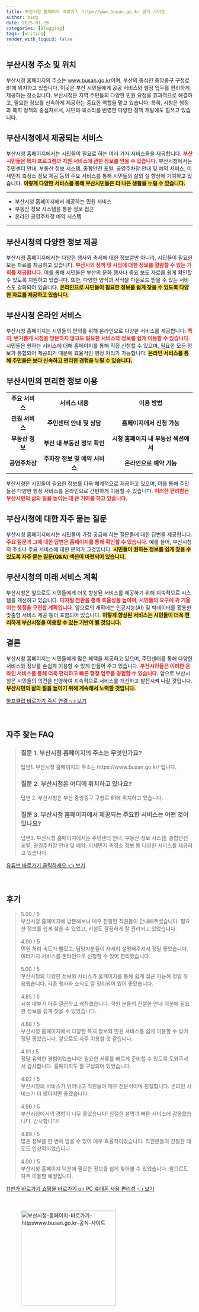 ```yaml
---
title: 부산시청 홈페이지 바로가기 https//www.busan.go.kr 공식 사이트
author: bing
date: 2025-01-29
categories: [Blogging]
tags: [writing]
render_with_liquid: false
---
```

<h2 id='부산시청_주소_및_위치'>부산시청 주소 및 위치</h2>

<p>부산시청 홈페이지의 주소는 <a href="https://www.busan.go.kr/">www.busan.go.kr</a>이며, 부산의 중심인 중앙중구 구청로 61에 위치하고 있습니다. 이곳은 부산 시민들에게 공공 서비스와 행정 업무를 편리하게 제공하는 장소입니다. 부산시청은 지역 주민들의 다양한 민원 요청을 효과적으로 해결하고, 필요한 정보를 신속하게 제공하는 중요한 역할을 맡고 있습니다. 특히, 시청은 행정과 복지 정책의 중심지로서, 시민의 목소리를 반영한 다양한 정책 개발에도 힘쓰고 있습니다.</p>

<h2 id='부산시청에서_제공되는_서비스'>부산시청에서 제공되는 서비스</h2>

<p>부산시청 홈페이지에서는 시민들이 필요로 하는 여러 가지 서비스들을 제공합니다. <b><span style="color: #ee2323;">부산시민들은 복지 프로그램과 지원 서비스에 관한 정보를 얻을 수 있습니다.</span></b> 부산시청에서는 주민센터 안내, 부동산 정보 시스템, 종합안전 포털, 공영주차장 안내 및 예약 서비스, 미세먼지 측정소 정보 제공 등의 주요 서비스를 통해 시민들의 삶의 질 향상에 기여하고 있습니다. <b><span style="background-color: #ffe066;">이렇게 다양한 서비스를 통해 부산시민들은 더 나은 생활을 누릴 수 있습니다.</span></b></p>

<hr />

<ul>
    <li>부산시청 홈페이지에서 제공하는 민원 서비스</li>
    <li>부동산 정보 시스템을 통한 정보 접근</li>
    <li>온라인 공영주차장 예약 시스템</li>
</ul>

<hr />

<h2 id='부산시청의_다양한_정보_제공'>부산시청의 다양한 정보 제공</h2>

<p>부산시청 홈페이지에서는 다양한 행사와 축제에 대한 정보뿐만 아니라, 시민들이 필요한 모든 자료를 제공하고 있습니다. <b><span style="color: #ee2323;">부산시의 정책 및 사업에 대한 정보를 열람할 수 있는 기회를 제공합니다.</span></b> 이를 통해 시민들은 부산의 문화 행사나 중요 보도 자료를 쉽게 확인할 수 있도록 지원하고 있습니다. 또한, 다양한 양식과 서식을 다운로드 받을 수 있는 서비스도 강화되어 있습니다. <b><span style="background-color: #ffe066;">온라인으로 시민들이 필요한 정보를 쉽게 찾을 수 있도록 다양한 자료를 제공하고 있습니다.</span></b></p>

<h2 id='부산시청_온라인_서비스'>부산시청 온라인 서비스</h2>

<p>부산시청 홈페이지는 시민들의 편의를 위해 온라인으로 다양한 서비스를 제공합니다. <b><span style="color: #ee2323;">특히, 번거롭게 시청을 방문하지 않고도 필요한 서비스와 정보를 쉽게 이용할 수 있습니다.</span></b> 시민들은 원하는 서비스에 대해 홈페이지를 통해 직접 신청할 수 있으며, 필요한 모든 정보가 통합되어 제공되기 때문에 효율적인 행정 처리가 가능합니다. <b><span style="background-color: #ffe066;">온라인 서비스를 통해 주민들은 보다 신속하고 편리한 경험을 누릴 수 있습니다.</span></b></p>

<h2 id='부산시민의_편리한_정보_이용'>부산시민의 편리한 정보 이용</h2>

<table>
    <tr>
        <td style="text-align: center; height: 17px;"><b>주요 서비스</b></td>
        <td style="text-align: center; height: 17px;"><b>서비스 내용</b></td>
        <td style="text-align: center; height: 17px;"><b>이용 방법</b></td>
    </tr>
    <tr>
        <td style="text-align: center; height: 17px;"><b>민원 서비스</b></td>
        <td style="text-align: center; height: 17px;"><b>주민센터 안내 및 상담</b></td>
        <td style="text-align: center; height: 17px;"><b>홈페이지에서 신청 가능</b></td>
    </tr>
    <tr>
        <td style="text-align: center; height: 17px;"><b>부동산 정보</b></td>
        <td style="text-align: center; height: 17px;"><b>부산 내 부동산 정보 확인</b></td>
        <td style="text-align: center; height: 17px;"><b>시청 홈페이지 내 부동산 섹션에서</b></td>
    </tr>
    <tr>
        <td style="text-align: center; height: 17px;"><b>공영주차장</b></td>
        <td style="text-align: center; height: 17px;"><b>주차장 정보 및 예약 서비스</b></td>
        <td style="text-align: center; height: 17px;"><b>온라인으로 예약 가능</b></td>
    </tr>
</table>

<p>부산시청은 시민들이 필요한 정보를 더욱 체계적으로 제공하고 있으며, 이를 통해 주민들은 다양한 행정 서비스를 온라인으로 간편하게 이용할 수 있습니다. <b><span style="color: #ee2323;">이러한 편리함은 부산시민의 삶의 질을 높이는 데 큰 기여를 하고 있습니다.</span></b></p>

<h2 id='부산시청에_대한_자주_묻는_질문'>부산시청에 대한 자주 묻는 질문</h2>

<p>부산시청 홈페이지에서는 시민들이 가장 궁금해 하는 질문들에 대한 답변을 제공합니다. <b><span style="color: #ee2323;">주요 질문과 그에 대한 답변은 홈페이지를 통해 확인할 수 있습니다.</span></b> 예를 들어, 부산시청의 주소나 주요 서비스에 대한 문의가 그것입니다. <b><span style="background-color: #ffe066;">시민들이 원하는 정보를 쉽게 찾을 수 있도록 자주 묻는 질문(Q&A) 섹션이 마련되어 있습니다.</span></b></p>

<h2 id='부산시청의_미래_서비스_계획'>부산시청의 미래 서비스 계획</h2>

<p>부산시청은 앞으로도 시민들에게 더욱 향상된 서비스를 제공하기 위해 지속적으로 시스템을 개선하고 있습니다. <b><span style="color: #ee2323;">디지털 전환을 통해 효율성을 높이며, 시민들의 요구에 귀 기울이는 행정을 구현할 계획입니다.</span></b> 앞으로의 계획에는 인공지능(AI) 및 빅데이터를 활용한 맞춤형 서비스 제공 등이 포함되어 있습니다. <b><span style="background-color: #ffe066;">이렇게 향상된 서비스는 시민들이 더욱 편리하게 부산시청을 이용할 수 있는 기반이 될 것입니다.</span></b></p>

<h2 id='결론'>결론</h2>

<p>부산시청 홈페이지는 시민들에게 많은 혜택을 제공하고 있으며, 주민센터를 통해 다양한 서비스와 정보를 손쉽게 이용할 수 있게 만들어 주고 있습니다. <b><span style="color: #ee2323;">부산시민들은 이러한 온라인 서비스를 통해 더욱 편리하고 빠른 행정 업무를 경험할 수 있습니다.</span></b> 앞으로 부산시청은 시민들의 의견을 반영하여 지속적으로 서비스를 개선하고 발전시켜 나갈 것입니다. <b><span style="background-color: #ffe066;">부산시민의 삶의 질을 높이기 위해 계속해서 노력할 것입니다.</span></b></p>
<p><a class="click-button" title="하프클럽 바로가기 즉시 연결" href="https://purplelist.github.io/posts/%ED%95%98%ED%94%84%ED%81%B4%EB%9F%BD-%EB%B0%94%EB%A1%9C%EA%B0%80%EA%B8%B0-%EC%A6%89%EC%8B%9C-%EC%97%B0%EA%B2%B0/" rel="dofollow">하프클럽 바로가기 즉시 연결 👈 보기</a></p><br>
<h2 id='자주_찾는_FAQ'>자주 찾는 FAQ</h2>
<div itemscope="" itemtype="https://schema.org/FAQPage"> 
<blockquote> 
<div itemscope="" itemprop="mainEntity" itemtype="https://schema.org/Question"> 
<h3 itemprop="name">질문 1. 부산시청 홈페이지의 주소는 무엇인가요?</h3> 
<div itemscope="" itemprop="acceptedAnswer" itemtype="https://schema.org/Answer"> 
<span itemprop="text"> 
<p>답변1. 부산시청 홈페이지의 주소는 https://www.busan.go.kr/ 입니다.</p> 
</span> 
</div> 
</div> 
<div itemscope="" itemprop="mainEntity" itemtype="https://schema.org/Question"> 
<h3 itemprop="name">질문 2. 부산시청은 어디에 위치하고 있나요?</h3> 
<div itemscope="" itemprop="acceptedAnswer" itemtype="https://schema.org/Answer"> 
<span itemprop="text"> 
<p>답변 2. 부산시청은 부산 중앙중구 구청로 61에 위치하고 있습니다.</p> 
</span> 
</div> 
</div> 
<div itemscope="" itemprop="mainEntity" itemtype="https://schema.org/Question"> 
<h3 itemprop="name">질문 3. 부산시청 홈페이지에서 제공되는 주요한 서비스는 어떤 것이 있나요?</h3> 
<div itemscope="" itemprop="acceptedAnswer" itemtype="https://schema.org/Answer"> 
<span itemprop="text"> 
<p>답변3. 부산시청 홈페이지에서는 주민센터 안내, 부동산 정보 시스템, 종합안전 포털, 공영주차장 안내 및 예약, 미세먼지 측정소 정보 등 다양한 서비스를 제공하고 있습니다.</p> 
</span> 
</div> 
</div> 
</blockquote> 
</div>
<p><a class="click-button" title="유튜브 바로가기 클릭하세요" href="https://purplelist.github.io/posts/%EC%9C%A0%ED%8A%9C%EB%B8%8C-%EB%B0%94%EB%A1%9C%EA%B0%80%EA%B8%B0-%ED%81%B4%EB%A6%AD%ED%95%98%EC%84%B8%EC%9A%94/" rel="dofollow">유튜브 바로가기 클릭하세요 👈 보기</a></p><br>
<h2 id='후기'>후기</h2>
<div itemscope itemtype="https://schema.org/Product">
  <blockquote>
  <div itemprop="review" itemscope itemtype="https://schema.org/Review">
      <div itemprop="reviewRating" itemscope itemtype="https://schema.org/Rating"> <span itemprop="ratingValue">5.00</span> / <span itemprop="bestRating">5</span> </div>
      <span itemprop="reviewBody">부산시청 홈페이지에 방문해보니 매우 친절한 직원들이 안내해주셨습니다. 필요한 정보를 쉽게 찾을 수 있었고, 시설도 깔끔하게 잘 관리되고 있었습니다.</span>
  </div>
  <br>
  <div itemprop="review" itemscope itemtype="https://schema.org/Review">
      <div itemprop="reviewRating" itemscope itemtype="https://schema.org/Rating"> <span itemprop="ratingValue">4.90</span> / <span itemprop="bestRating">5</span> </div>
      <span itemprop="reviewBody">민원 처리 속도가 빨랐고, 담당자분들이 자세히 설명해주셔서 정말 좋았습니다. 여러가지 서비스를 온라인으로 신청할 수 있어 편리했습니다.</span>
  </div>
  <br>
  <div itemprop="review" itemscope itemtype="https://schema.org/Review">
      <div itemprop="reviewRating" itemscope itemtype="https://schema.org/Rating"> <span itemprop="ratingValue">5.00</span> / <span itemprop="bestRating">5</span> </div>
      <span itemprop="reviewBody">부산시청의 다양한 정보와 서비스가 홈페이지를 통해 쉽게 접근 가능해 정말 유용했습니다. 각종 행사와 소식도 잘 정리되어 있어 좋았습니다.</span>
  </div>
  <br>
  <div itemprop="review" itemscope itemtype="https://schema.org/Review">
      <div itemprop="reviewRating" itemscope itemtype="https://schema.org/Rating"> <span itemprop="ratingValue">4.85</span> / <span itemprop="bestRating">5</span> </div>
      <span itemprop="reviewBody">시설 내부가 아주 깔끔하고 쾌적했습니다. 직원 분들의 친절한 안내 덕분에 필요한 정보를 쉽게 찾을 수 있었습니다.</span>
  </div>
  <br>
  <div itemprop="review" itemscope itemtype="https://schema.org/Review">
      <div itemprop="reviewRating" itemscope itemtype="https://schema.org/Rating"> <span itemprop="ratingValue">4.88</span> / <span itemprop="bestRating">5</span> </div>
      <span itemprop="reviewBody">부산시청 홈페이지에서 다양한 복지 정보와 민원 서비스를 쉽게 이용할 수 있어 정말 좋았습니다. 앞으로도 자주 이용할 것 같습니다.</span>
  </div>
  <br>
  <div itemprop="review" itemscope itemtype="https://schema.org/Review">
      <div itemprop="reviewRating" itemscope itemtype="https://schema.org/Rating"> <span itemprop="ratingValue">4.91</span> / <span itemprop="bestRating">5</span> </div>
      <span itemprop="reviewBody">정말 유익한 경험이었습니다! 필요한 서류를 빠르게 준비할 수 있도록 도와주셔서 감사합니다. 홈페이지도 잘 구성되어 있었습니다.</span>
  </div>
  <br>
  <div itemprop="review" itemscope itemtype="https://schema.org/Review">
      <div itemprop="reviewRating" itemscope itemtype="https://schema.org/Rating"> <span itemprop="ratingValue">4.92</span> / <span itemprop="bestRating">5</span> </div>
      <span itemprop="reviewBody">부산시청의 서비스가 뛰어나고 직원들이 매우 전문적이며 친절합니다. 온라인 서비스가 더 많아지면 좋겠습니다.</span>
  </div>
  <br>
  <div itemprop="review" itemscope itemtype="https://schema.org/Review">
      <div itemprop="reviewRating" itemscope itemtype="https://schema.org/Rating"> <span itemprop="ratingValue">4.96</span> / <span itemprop="bestRating">5</span> </div>
      <span itemprop="reviewBody">부산시청에서의 경험이 너무 좋았습니다! 친절한 설명과 빠른 서비스에 감동했습니다. 감사합니다!</span>
  </div>
  <br>
  <div itemprop="review" itemscope itemtype="https://schema.org/Review">
      <div itemprop="reviewRating" itemscope itemtype="https://schema.org/Rating"> <span itemprop="ratingValue">4.89</span> / <span itemprop="bestRating">5</span> </div>
      <span itemprop="reviewBody">많은 정보를 한 번에 얻을 수 있어 매우 효율적이었습니다. 직원분들의 친절한 태도도 인상적이었습니다.</span>
  </div>
  <br>
  <div itemprop="review" itemscope itemtype="https://schema.org/Review">
      <div itemprop="reviewRating" itemscope itemtype="https://schema.org/Rating"> <span itemprop="ratingValue">4.90</span> / <span itemprop="bestRating">5</span> </div>
      <span itemprop="reviewBody">부산시청 홈페이지 덕분에 필요한 정보를 쉽게 찾아볼 수 있었습니다. 앞으로도 자주 이용할 예정입니다.</span>
  </div>
  </blockquote>
</div>
<p><a class="click-button" title="11번가 바로가기 쇼핑몰 바로가기 on PC 휴대폰 사용 편리성" href="https://purplelist.github.io/posts/11%EB%B2%88%EA%B0%80-%EB%B0%94%EB%A1%9C%EA%B0%80%EA%B8%B0-%EC%87%BC%ED%95%91%EB%AA%B0-%EB%B0%94%EB%A1%9C%EA%B0%80%EA%B8%B0-on-PC-%ED%9C%B4%EB%8C%80%ED%8F%B0-%EC%82%AC%EC%9A%A9-%ED%8E%B8%EB%A6%AC%EC%84%B1/" rel="dofollow">11번가 바로가기 쇼핑몰 바로가기 on PC 휴대폰 사용 편리성 👈 보기</a></p><br>
<figure class="image"><img src="https://purplelist.github.io/assets/img/thumbnail/부산시청-홈페이지-바로가기-httpswww.busan.go.kr-공식-사이트.webp" alt="부산시청-홈페이지-바로가기-httpswww.busan.go.kr-공식-사이트" width="256" height="256"></figure>
